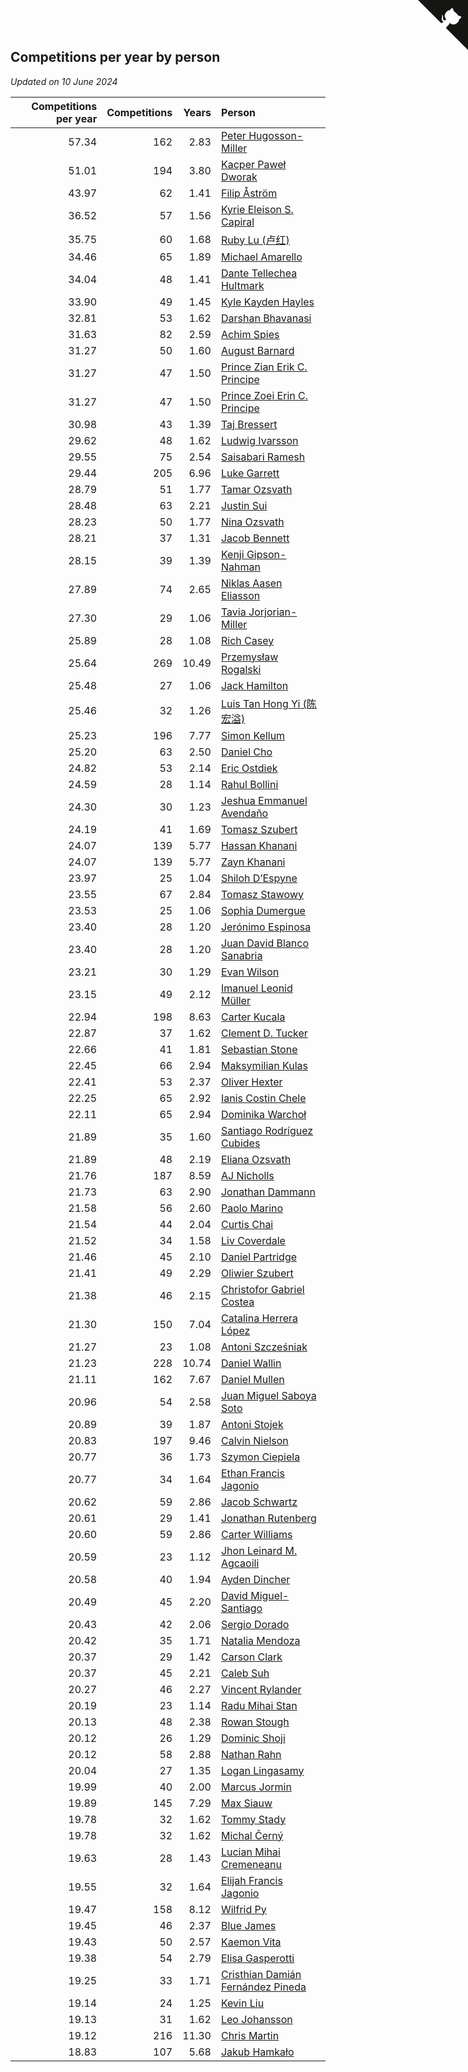 ## Competitions per year by person

*Updated on 10 June 2024*

| Competitions per year | Competitions | Years | Person |
| ---: | ---: | ---: | :--- |
| 57.34 | 162 | 2.83 | [Peter Hugosson-Miller](https://www.worldcubeassociation.org/persons/2021HUGO01) |
| 51.01 | 194 | 3.80 | [Kacper Paweł Dworak](https://www.worldcubeassociation.org/persons/2020DWOR01) |
| 43.97 | 62 | 1.41 | [Filip Åström](https://www.worldcubeassociation.org/persons/2023ASTR01) |
| 36.52 | 57 | 1.56 | [Kyrie Eleison S. Capiral](https://www.worldcubeassociation.org/persons/2022CAPI02) |
| 35.75 | 60 | 1.68 | [Ruby Lu (卢红)](https://www.worldcubeassociation.org/persons/2022LURU01) |
| 34.46 | 65 | 1.89 | [Michael Amarello](https://www.worldcubeassociation.org/persons/2022AMAR09) |
| 34.04 | 48 | 1.41 | [Dante Tellechea Hultmark](https://www.worldcubeassociation.org/persons/2023HULT01) |
| 33.90 | 49 | 1.45 | [Kyle Kayden Hayles](https://www.worldcubeassociation.org/persons/2022HAYL02) |
| 32.81 | 53 | 1.62 | [Darshan Bhavanasi](https://www.worldcubeassociation.org/persons/2022BHAV01) |
| 31.63 | 82 | 2.59 | [Achim Spies](https://www.worldcubeassociation.org/persons/2021SPIE01) |
| 31.27 | 50 | 1.60 | [August Barnard](https://www.worldcubeassociation.org/persons/2022BARN21) |
| 31.27 | 47 | 1.50 | [Prince Zian Erik C. Principe](https://www.worldcubeassociation.org/persons/2022PRIN08) |
| 31.27 | 47 | 1.50 | [Prince Zoei Erin C. Principe](https://www.worldcubeassociation.org/persons/2022PRIN09) |
| 30.98 | 43 | 1.39 | [Taj Bressert](https://www.worldcubeassociation.org/persons/2023BRES01) |
| 29.62 | 48 | 1.62 | [Ludwig Ivarsson](https://www.worldcubeassociation.org/persons/2022IVAR01) |
| 29.55 | 75 | 2.54 | [Saisabari Ramesh](https://www.worldcubeassociation.org/persons/2021RAME01) |
| 29.44 | 205 | 6.96 | [Luke Garrett](https://www.worldcubeassociation.org/persons/2017GARR05) |
| 28.79 | 51 | 1.77 | [Tamar Ozsvath](https://www.worldcubeassociation.org/persons/2022OZSV04) |
| 28.48 | 63 | 2.21 | [Justin Sui](https://www.worldcubeassociation.org/persons/2022SUIJ01) |
| 28.23 | 50 | 1.77 | [Nina Ozsvath](https://www.worldcubeassociation.org/persons/2022OZSV03) |
| 28.21 | 37 | 1.31 | [Jacob Bennett](https://www.worldcubeassociation.org/persons/2023BENN04) |
| 28.15 | 39 | 1.39 | [Kenji Gipson-Nahman](https://www.worldcubeassociation.org/persons/2023GIPS01) |
| 27.89 | 74 | 2.65 | [Niklas Aasen Eliasson](https://www.worldcubeassociation.org/persons/2021ELIA01) |
| 27.30 | 29 | 1.06 | [Tavia Jorjorian-Miller](https://www.worldcubeassociation.org/persons/2023JORJ01) |
| 25.89 | 28 | 1.08 | [Rich Casey](https://www.worldcubeassociation.org/persons/2023CASE06) |
| 25.64 | 269 | 10.49 | [Przemysław Rogalski](https://www.worldcubeassociation.org/persons/2013ROGA02) |
| 25.48 | 27 | 1.06 | [Jack Hamilton](https://www.worldcubeassociation.org/persons/2023HAMI08) |
| 25.46 | 32 | 1.26 | [Luis Tan Hong Yi (陈宏溢)](https://www.worldcubeassociation.org/persons/2023YILU01) |
| 25.23 | 196 | 7.77 | [Simon Kellum](https://www.worldcubeassociation.org/persons/2016KELL12) |
| 25.20 | 63 | 2.50 | [Daniel Cho](https://www.worldcubeassociation.org/persons/2021CHOD01) |
| 24.82 | 53 | 2.14 | [Eric Ostdiek](https://www.worldcubeassociation.org/persons/2022OSTD01) |
| 24.59 | 28 | 1.14 | [Rahul Bollini](https://www.worldcubeassociation.org/persons/2023BOLL01) |
| 24.30 | 30 | 1.23 | [Jeshua Emmanuel Avendaño](https://www.worldcubeassociation.org/persons/2023AVEN01) |
| 24.19 | 41 | 1.69 | [Tomasz Szubert](https://www.worldcubeassociation.org/persons/2022SZUB02) |
| 24.07 | 139 | 5.77 | [Hassan Khanani](https://www.worldcubeassociation.org/persons/2018KHAN26) |
| 24.07 | 139 | 5.77 | [Zayn Khanani](https://www.worldcubeassociation.org/persons/2018KHAN28) |
| 23.97 | 25 | 1.04 | [Shiloh D’Espyne](https://www.worldcubeassociation.org/persons/2023DESP01) |
| 23.55 | 67 | 2.84 | [Tomasz Stawowy](https://www.worldcubeassociation.org/persons/2021STAW01) |
| 23.53 | 25 | 1.06 | [Sophia Dumergue](https://www.worldcubeassociation.org/persons/2023DUME02) |
| 23.40 | 28 | 1.20 | [Jerónimo Espinosa](https://www.worldcubeassociation.org/persons/2023ESPI07) |
| 23.40 | 28 | 1.20 | [Juan David Blanco Sanabria](https://www.worldcubeassociation.org/persons/2023SANA04) |
| 23.21 | 30 | 1.29 | [Evan Wilson](https://www.worldcubeassociation.org/persons/2023WILS11) |
| 23.15 | 49 | 2.12 | [Imanuel Leonid Müller](https://www.worldcubeassociation.org/persons/2022MULL02) |
| 22.94 | 198 | 8.63 | [Carter Kucala](https://www.worldcubeassociation.org/persons/2015KUCA01) |
| 22.87 | 37 | 1.62 | [Clement D. Tucker](https://www.worldcubeassociation.org/persons/2022TUCK09) |
| 22.66 | 41 | 1.81 | [Sebastian Stone](https://www.worldcubeassociation.org/persons/2022STON09) |
| 22.45 | 66 | 2.94 | [Maksymilian Kulas](https://www.worldcubeassociation.org/persons/2021KULA02) |
| 22.41 | 53 | 2.37 | [Oliver Hexter](https://www.worldcubeassociation.org/persons/2022HEXT01) |
| 22.25 | 65 | 2.92 | [Ianis Costin Chele](https://www.worldcubeassociation.org/persons/2021CHEL01) |
| 22.11 | 65 | 2.94 | [Dominika Warchoł](https://www.worldcubeassociation.org/persons/2021WARC01) |
| 21.89 | 35 | 1.60 | [Santiago Rodríguez Cubides](https://www.worldcubeassociation.org/persons/2022CUBI01) |
| 21.89 | 48 | 2.19 | [Eliana Ozsvath](https://www.worldcubeassociation.org/persons/2022OZSV01) |
| 21.76 | 187 | 8.59 | [AJ Nicholls](https://www.worldcubeassociation.org/persons/2015NICH04) |
| 21.73 | 63 | 2.90 | [Jonathan Dammann](https://www.worldcubeassociation.org/persons/2021DAMM01) |
| 21.58 | 56 | 2.60 | [Paolo Marino](https://www.worldcubeassociation.org/persons/2021MARI04) |
| 21.54 | 44 | 2.04 | [Curtis Chai](https://www.worldcubeassociation.org/persons/2022CHAI02) |
| 21.52 | 34 | 1.58 | [Liv Coverdale](https://www.worldcubeassociation.org/persons/2022COVE02) |
| 21.46 | 45 | 2.10 | [Daniel Partridge](https://www.worldcubeassociation.org/persons/2022PART02) |
| 21.41 | 49 | 2.29 | [Oliwier Szubert](https://www.worldcubeassociation.org/persons/2022SZUB01) |
| 21.38 | 46 | 2.15 | [Christofor Gabriel Costea](https://www.worldcubeassociation.org/persons/2022COST03) |
| 21.30 | 150 | 7.04 | [Catalina Herrera López](https://www.worldcubeassociation.org/persons/2017LOPE31) |
| 21.27 | 23 | 1.08 | [Antoni Szcześniak](https://www.worldcubeassociation.org/persons/2023SZCZ04) |
| 21.23 | 228 | 10.74 | [Daniel Wallin](https://www.worldcubeassociation.org/persons/2013WALL03) |
| 21.11 | 162 | 7.67 | [Daniel Mullen](https://www.worldcubeassociation.org/persons/2016MULL04) |
| 20.96 | 54 | 2.58 | [Juan Miguel Saboya Soto](https://www.worldcubeassociation.org/persons/2021SOTO01) |
| 20.89 | 39 | 1.87 | [Antoni Stojek](https://www.worldcubeassociation.org/persons/2022STOJ03) |
| 20.83 | 197 | 9.46 | [Calvin Nielson](https://www.worldcubeassociation.org/persons/2014NIEL03) |
| 20.77 | 36 | 1.73 | [Szymon Ciepiela](https://www.worldcubeassociation.org/persons/2022CIEP01) |
| 20.77 | 34 | 1.64 | [Ethan Francis Jagonio](https://www.worldcubeassociation.org/persons/2022JAGO03) |
| 20.62 | 59 | 2.86 | [Jacob Schwartz](https://www.worldcubeassociation.org/persons/2021SCHW01) |
| 20.61 | 29 | 1.41 | [Jonathan Rutenberg](https://www.worldcubeassociation.org/persons/2023RUTE01) |
| 20.60 | 59 | 2.86 | [Carter Williams](https://www.worldcubeassociation.org/persons/2021WILL06) |
| 20.59 | 23 | 1.12 | [Jhon Leinard M. Agcaoili](https://www.worldcubeassociation.org/persons/2023AGCA01) |
| 20.58 | 40 | 1.94 | [Ayden Dincher](https://www.worldcubeassociation.org/persons/2022DINC01) |
| 20.49 | 45 | 2.20 | [David Miguel-Santiago](https://www.worldcubeassociation.org/persons/2022MIGU02) |
| 20.43 | 42 | 2.06 | [Sergio Dorado](https://www.worldcubeassociation.org/persons/2022CORR05) |
| 20.42 | 35 | 1.71 | [Natalia Mendoza](https://www.worldcubeassociation.org/persons/2022MEND24) |
| 20.37 | 29 | 1.42 | [Carson Clark](https://www.worldcubeassociation.org/persons/2023CLAR02) |
| 20.37 | 45 | 2.21 | [Caleb Suh](https://www.worldcubeassociation.org/persons/2022SUHC01) |
| 20.27 | 46 | 2.27 | [Vincent Rylander](https://www.worldcubeassociation.org/persons/2022RYLA01) |
| 20.19 | 23 | 1.14 | [Radu Mihai Stan](https://www.worldcubeassociation.org/persons/2023STAN09) |
| 20.13 | 48 | 2.38 | [Rowan Stough](https://www.worldcubeassociation.org/persons/2022STOU01) |
| 20.12 | 26 | 1.29 | [Dominic Shoji](https://www.worldcubeassociation.org/persons/2023SHOJ01) |
| 20.12 | 58 | 2.88 | [Nathan Rahn](https://www.worldcubeassociation.org/persons/2021RAHN01) |
| 20.04 | 27 | 1.35 | [Logan Lingasamy](https://www.worldcubeassociation.org/persons/2023LING02) |
| 19.99 | 40 | 2.00 | [Marcus Jormin](https://www.worldcubeassociation.org/persons/2022JORM01) |
| 19.89 | 145 | 7.29 | [Max Siauw](https://www.worldcubeassociation.org/persons/2017SIAU02) |
| 19.78 | 32 | 1.62 | [Tommy Stady](https://www.worldcubeassociation.org/persons/2022STAD01) |
| 19.78 | 32 | 1.62 | [Michal Černý](https://www.worldcubeassociation.org/persons/2022CERN03) |
| 19.63 | 28 | 1.43 | [Lucian Mihai Cremeneanu](https://www.worldcubeassociation.org/persons/2023CREM01) |
| 19.55 | 32 | 1.64 | [Elijah Francis Jagonio](https://www.worldcubeassociation.org/persons/2022JAGO02) |
| 19.47 | 158 | 8.12 | [Wilfrid Py](https://www.worldcubeassociation.org/persons/2016PYWI01) |
| 19.45 | 46 | 2.37 | [Blue James](https://www.worldcubeassociation.org/persons/2022JAME01) |
| 19.43 | 50 | 2.57 | [Kaemon Vita](https://www.worldcubeassociation.org/persons/2021VITA01) |
| 19.38 | 54 | 2.79 | [Elisa Gasperotti](https://www.worldcubeassociation.org/persons/2021GASP01) |
| 19.25 | 33 | 1.71 | [Cristhian Damián Fernández Pineda](https://www.worldcubeassociation.org/persons/2022PINE05) |
| 19.14 | 24 | 1.25 | [Kevin Liu](https://www.worldcubeassociation.org/persons/2023LIUK02) |
| 19.13 | 31 | 1.62 | [Leo Johansson](https://www.worldcubeassociation.org/persons/2022JOHA08) |
| 19.12 | 216 | 11.30 | [Chris Martin](https://www.worldcubeassociation.org/persons/2013MART03) |
| 18.83 | 107 | 5.68 | [Jakub Hamkało](https://www.worldcubeassociation.org/persons/2018HAMK01) |


<a href="https://github.com/jonatanklosko/wca_statistics" class="github-corner" aria-label="View source on Github"><svg width="80" height="80" viewBox="0 0 250 250" style="fill:#151513; color:#fff; position: absolute; top: 0; border: 0; right: 0;" aria-hidden="true"><path d="M0,0 L115,115 L130,115 L142,142 L250,250 L250,0 Z"></path><path d="M128.3,109.0 C113.8,99.7 119.0,89.6 119.0,89.6 C122.0,82.7 120.5,78.6 120.5,78.6 C119.2,72.0 123.4,76.3 123.4,76.3 C127.3,80.9 125.5,87.3 125.5,87.3 C122.9,97.6 130.6,101.9 134.4,103.2" fill="currentColor" style="transform-origin: 130px 106px;" class="octo-arm"></path><path d="M115.0,115.0 C114.9,115.1 118.7,116.5 119.8,115.4 L133.7,101.6 C136.9,99.2 139.9,98.4 142.2,98.6 C133.8,88.0 127.5,74.4 143.8,58.0 C148.5,53.4 154.0,51.2 159.7,51.0 C160.3,49.4 163.2,43.6 171.4,40.1 C171.4,40.1 176.1,42.5 178.8,56.2 C183.1,58.6 187.2,61.8 190.9,65.4 C194.5,69.0 197.7,73.2 200.1,77.6 C213.8,80.2 216.3,84.9 216.3,84.9 C212.7,93.1 206.9,96.0 205.4,96.6 C205.1,102.4 203.0,107.8 198.3,112.5 C181.9,128.9 168.3,122.5 157.7,114.1 C157.9,116.9 156.7,120.9 152.7,124.9 L141.0,136.5 C139.8,137.7 141.6,141.9 141.8,141.8 Z" fill="currentColor" class="octo-body"></path></svg></a><style>.github-corner:hover .octo-arm{animation:octocat-wave 560ms ease-in-out}@keyframes octocat-wave{0%,100%{transform:rotate(0)}20%,60%{transform:rotate(-25deg)}40%,80%{transform:rotate(10deg)}}@media (max-width:500px){.github-corner:hover .octo-arm{animation:none}.github-corner .octo-arm{animation:octocat-wave 560ms ease-in-out}}</style>

